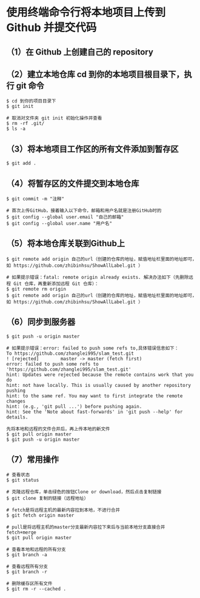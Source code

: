 # 使用终端命令行将本地项目上传到 Github 并提交代码

## （1）在 Github 上创建自己的 repository

## （2）建立本地仓库 cd 到你的本地项目根目录下，执行 git 命令

    $ cd 到你的项目目录下
    $ git init
    
    # 取消对文件夹 git init 初始化操作并查看    
    $ rm -rf .git/    
    $ ls -a

## （3）将本地项目工作区的所有文件添加到暂存区

    $ git add . 

## （4）将暂存区的文件提交到本地仓库

    $ git commit -m "注释"
    
    # 首次上传GitHub，接着输入以下命令，邮箱和用户名就是注册GitHub时的
    $ git config --global user.email "自己的邮箱"
    $ git config --global user.name "用户名"

## （5）将本地仓库关联到Github上

    $ git remote add origin 自己的url（创建的仓库的地址，赋值地址栏里面的地址即可，如 https://github.com/zhibinhsu/ShowAllLabel.git ）

    # 如果提示错误：fatal: remote origin already exists. 解决办法如下（先删除远程 Git 仓库，再重新添加远程 Git 仓库）：
    $ git remote rm origin 
    $ git remote add origin 自己的url（创建的仓库的地址，赋值地址栏里面的地址即可，如 https://github.com/zhibinhsu/ShowAllLabel.git ）

## （6）同步到服务器

    $ git push -u origin master
    
    # 如果提示错误：error: failed to push some refs to,具体错误信息如下：  
    To https://github.com/zhanglei995/slam_test.git
    ! [rejected]        master -> master (fetch first)
    error: failed to push some refs to 'https://github.com/zhanglei995/slam_test.git'
    hint: Updates were rejected because the remote contains work that you do
    hint: not have locally. This is usually caused by another repository pushing
    hint: to the same ref. You may want to first integrate the remote changes
    hint: (e.g., 'git pull ...') before pushing again.
    hint: See the 'Note about fast-forwards' in 'git push --help' for details.
    
    先将本地和远程的文件合并后，再上传本地的新文件
    $ git pull origin master
    $ git push -u origin master

## （7）常用操作

    # 查看状态
    $ git status
    
    # 克隆远程仓库，单击绿色的按钮Clone or download，然后点击复制链接
    $ git clone 复制的链接（远程地址）
    
    # fetch是将远程主机的最新内容拉到本地，不进行合并
    $ git fetch origin master
    
    # pull是将远程主机的master分支最新内容拉下来后与当前本地分支直接合并 fetch+merge
    $ git pull origin master
    
    # 查看本地和远程的所有分支
    $ git branch -a
    
    # 查看远程所有分支
    $ git branch -r
    
    # 删除缓存区所有文件
    $ git rm -r --cached .
